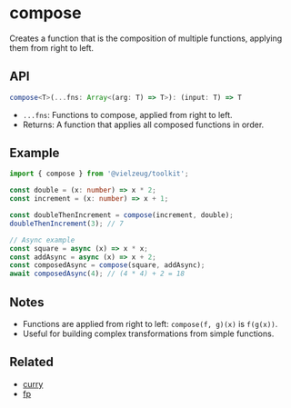 # compose

Creates a function that is the composition of multiple functions, applying them from right to left.

## API

```ts
compose<T>(...fns: Array<(arg: T) => T>): (input: T) => T
```

- `...fns`: Functions to compose, applied from right to left.
- Returns: A function that applies all composed functions in order.

## Example

```ts
import { compose } from '@vielzeug/toolkit';

const double = (x: number) => x * 2;
const increment = (x: number) => x + 1;

const doubleThenIncrement = compose(increment, double);
doubleThenIncrement(3); // 7

// Async example
const square = async (x) => x * x;
const addAsync = async (x) => x + 2;
const composedAsync = compose(square, addAsync);
await composedAsync(4); // (4 * 4) + 2 = 18
```

## Notes

- Functions are applied from right to left: `compose(f, g)(x)` is `f(g(x))`.
- Useful for building complex transformations from simple functions.

## Related

- [curry](./curry.md)
- [fp](./fp.md)
